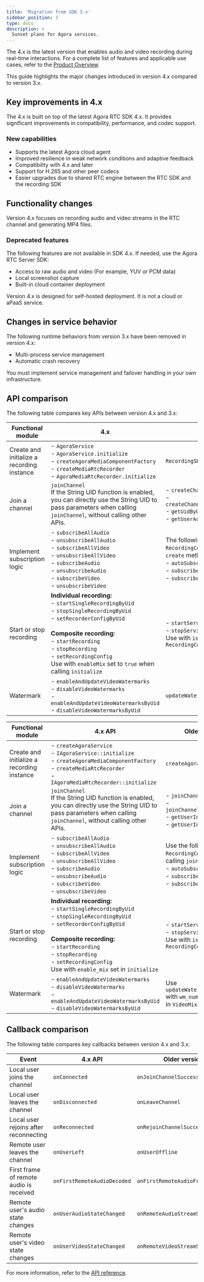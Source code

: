 ```yaml
---
title: 'Migration from SDK 3.x'
sidebar_position: 3
type: docs
description: >
  Sunset plans for Agora services.
---
```


The <Vpd k="SDK" /> 4.x is the latest version that enables audio and video recording during real-time interactions. For a complete list of features and applicable use cases, refer to the [Product Overview](/on-premise-recording/overview/product-overview).

This guide highlights the major changes introduced in version 4.x compared to version 3.x.

## Key improvements in 4.x

The <Vpd k="SDK" /> 4.x is built on top of the latest Agora RTC SDK 4.x. It provides significant improvements in compatibility, performance, and codec support.

### New capabilities

- Supports the latest Agora cloud agent
- Improved resilience in weak network conditions and adaptive feedback
- Compatibility with <Vg k="VSDK" /> 4.x and later
- Support for H.265 and other peer codecs
- Easier upgrades due to shared RTC engine between the RTC SDK and the recording SDK

## Functionality changes

Version 4.x focuses on recording audio and video streams in the RTC channel and generating MP4 files.

### Deprecated features

The following features are not available in SDK 4.x. If needed, use the Agora RTC Server SDK:

* Access to raw audio and video (For example, YUV or PCM data)
* Local screenshot capture
* Built-in cloud container deployment

<Admonition type="info" >
Version 4.x is designed for self-hosted deployment. It is not a cloud or aPaaS service.
</Admonition>

## Changes in service behavior

The following runtime behaviors from version 3.x have been removed in version 4.x:

- Multi-process service management
- Automatic crash recovery

You must implement service management and failover handling in your own infrastructure.

## API comparison

The following table compares key APIs between version 4.x and 3.x:

<PlatformWrapper platform="linux-java">

| Functional module        | 4.x        | 3.x           |
|--------------------------|------------|---------------|
| Create and initialize a recording instance | - `AgoraService`<br/> - `AgoraService.initialize`<br/> - `createAgoraMediaComponentFactory`<br/> - `createMediaRtcRecorder`<br/> - `AgoraMediaRtcRecorder.initialize`          | `RecordingSDK`|
| Join a channel          | `joinChannel`<br/>If the String UID function is enabled, you can directly use the String UID to pass parameters when calling `joinChannel`, without calling other APIs.           |  - `createChannel`<br/> - `createChannelWithUserAccount`<br/> - `getUidByUserAccount`<br/> - `getUserAccountByUid`  |
| Implement subscription logic        | - `subscribeAllAudio`<br/> - `unsubscribeAllAudio`<br/> - `subscribeAllVideo`<br/> - `unsubscribeAllVideo`<br/> - `subscribeAudio`<br/> - `unsubscribeAudio`<br/> - `subscribeVideo`<br/> - `unsubscribeVideo`     | The following fields of the `RecordingConfig` object in the `create` method:<br/> - `autoSubscribe`<br/> - `subscribeVideoUids` <br/> - `subscribeAudioUids`|
| Start or stop recording| **Individual recording:**<br/> - `startSingleRecordingByUid`<br/> - `stopSingleRecordingByUid`<br/> - `setRecorderConfigByUid`<br/><br/>**Composite recording:**<br/> - `startRecording`<br/> - `stopRecording`<br/> - `setRecordingConfig`<br/>Use with `enableMix` set to `true` when calling `initialize` |  - `startService`<br/> - `stopService`<br/>Use with `isMixingEnabled` in `RecordingConfig`       |
| Watermark | - `enableAndUpdateVideoWatermarks`<br/> - `disableVideoWatermarks`<br/> - `enableAndUpdateVideoWatermarksByUid`<br/> - `disableVideoWatermarksByUid`       | `updateWatermarkConfigs`    |

</PlatformWrapper>


<PlatformWrapper platform="linux-cpp">

| Functional module        | 4.x API | Older versions   |
|--------------------------|------------|---------------|
| Create and initialize a recording instance | - `createAgoraService`<br/>- `IAgoraService::initialize`<br/>- `createAgoraMediaComponentFactory`<br/>- `createMediaRtcRecorder`<br/>- `IAgoraMediaRtcRecorder::initialize` | `createAgoraRecordingEngine`                                                             |
| Join a channel                         | `joinChannel`<br/>If the String UID function is enabled, you can directly use the String UID to pass parameters when calling `joinChannel`, without calling other APIs.         | - `joinChannel`<br/>- `joinChannelWithUserAccount`<br/>- `getUserInfoByUserAccount`<br/>- `getUserInfoByUid` |
| Implement subscription logic           | - `subscribeAllAudio`<br/>- `unsubscribeAllAudio`<br/>- `subscribeAllVideo`<br/>- `unsubscribeAllVideo`<br/>- `subscribeAudio`<br/>- `unsubscribeAudio`<br/>- `subscribeVideo`<br/>- `unsubscribeVideo` | Use the following fields in `RecordingConfig` when calling `joinChannel`:<br/>- `autoSubscribe`<br/>- `subscribeVideoUids`<br/>- `subscribeAudioUids` |
| Start or stop recording                | **Individual recording:**<br/>- `startSingleRecordingByUid`<br/>- `stopSingleRecordingByUid`<br/>- `setRecorderConfigByUid`<br/><br/>**Composite recording:**<br/>- `startRecording`<br/>- `stopRecording`<br/>- `setRecordingConfig`<br/>Use with `enable_mix` set in `initialize` | - `startService`<br/>- `stopService`<br/>Use with `isMixingEnabled` in `RecordingConfig` |
| Watermark                              | - `enableAndUpdateVideoWatermarks`<br/>- `disableVideoWatermarks`<br/>- `enableAndUpdateVideoWatermarksByUid`<br/>- `disableVideoWatermarksByUid` | Use `updateWatermarkConfigs` with `wm_num` and `wm_configs` in `VideoMixingLayout`       |

</PlatformWrapper>

## Callback comparison

The following table compares key callbacks between version 4.x and 3.x:

| Event            | 4.x API | Older versions     |
|---------------------|-----|---------|
| Local user joins the channel              | `onConnected`                | `onJoinChannelSuccess`          |
| Local user leaves the channel             | `onDisconnected`             | `onLeaveChannel`                |
| Local user rejoins after reconnecting     | `onReconnected`              | `onRejoinChannelSuccess`        |
| Remote user leaves the channel            | `onUserLeft`                 | `onUserOffline`                 |
| First frame of remote audio is received   | `onFirstRemoteAudioDecoded`  | `onFirstRemoteAudioFrame`       |
| Remote user's audio state changes         | `onUserAudioStateChanged`    | `onRemoteAudioStreamStateChanged` |
| Remote user's video state changes         | `onUserVideoStateChanged`    | `onRemoteVideoStreamStateChanged` |

For more information, refer to the [API reference](/on-premise-recording/reference/api-reference).
